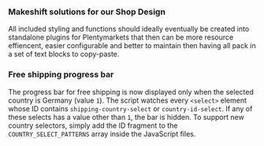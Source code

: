 ### Makeshift solutions for our Shop Design

All included styling and functions should ideally eventually be created into standalone plugins for Plentymarkets that then can be more resource effiencent, easier configurable and better to maintain then having all pack in a set of text blocks to copy-paste.

### Free shipping progress bar
The progress bar for free shipping is now displayed only when the selected
country is Germany (value `1`). The script watches every `<select>` element
whose ID contains `shipping-country-select` or `country-id-select`. If any of
these selects has a value other than `1`, the bar is hidden. To support new
country selectors, simply add the ID fragment to the `COUNTRY_SELECT_PATTERNS`
array inside the JavaScript files.
